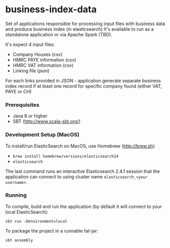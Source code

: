 # business-index-data

Set of applications responsible for processing input files with business data and produce business index (in elasticsearch)
It's available to run as a standalone application or via Apache Spark (TBD).

It's expect 4 input files:
* Company Houses (csv)
* HMRC PAYE information (csv)
* HMRC VAT information (csv)
* Linking file (json)

For each links provided in JSON - application generate separate business index record if at least one record for specific company found (either VAT, PAYE or CH)

### Prerequisites

* Java 8 or higher
* SBT (http://www.scala-sbt.org/)

### Development Setup (MacOS)

To install/run ElasticSearch on MacOS, use Homebrew (http://brew.sh):

- `brew install homebrew/versions/elasticsearch24`
- `elasticsearch`

The last command runs an interactive Elasticsearch 2.4.1 session that the application can connect to using cluster name
`elasticsearch_<your username>`.

### Running

To compile, build and run the application (by default it will connect to your local ElasticSearch):

```shell
sbt run -Denvironment=local
```

To package the project in a runnable fat-jar:

```shell
sbt assembly
```
